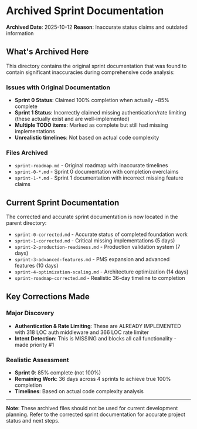 # Archived Sprint Documentation

**Archived Date**: 2025-10-12
**Reason**: Inaccurate status claims and outdated information

## What's Archived Here

This directory contains the original sprint documentation that was found to contain significant inaccuracies during comprehensive code analysis:

### Issues with Original Documentation
- **Sprint 0 Status**: Claimed 100% completion when actually ~85% complete
- **Sprint 1 Status**: Incorrectly claimed missing authentication/rate limiting (these actually exist and are well-implemented)
- **Multiple TODO items**: Marked as complete but still had missing implementations
- **Unrealistic timelines**: Not based on actual code complexity

### Files Archived
- `sprint-roadmap.md` - Original roadmap with inaccurate timelines
- `sprint-0-*.md` - Sprint 0 documentation with completion overclaims
- `sprint-1-*.md` - Sprint 1 documentation with incorrect missing feature claims

## Current Sprint Documentation

The corrected and accurate sprint documentation is now located in the parent directory:

- `sprint-0-corrected.md` - Accurate status of completed foundation work
- `sprint-1-corrected.md` - Critical missing implementations (5 days)
- `sprint-2-production-readiness.md` - Production validation system (7 days)
- `sprint-3-advanced-features.md` - PMS expansion and advanced features (10 days)
- `sprint-4-optimization-scaling.md` - Architecture optimization (14 days)
- `sprint-roadmap-corrected.md` - Realistic 36-day timeline to completion

## Key Corrections Made

### Major Discovery
- **Authentication & Rate Limiting**: These are ALREADY IMPLEMENTED with 318 LOC auth middleware and 366 LOC rate limiter
- **Intent Detection**: This is MISSING and blocks all call functionality - made priority #1

### Realistic Assessment
- **Sprint 0**: 85% complete (not 100%)
- **Remaining Work**: 36 days across 4 sprints to achieve true 100% completion
- **Timelines**: Based on actual code complexity analysis

---

**Note**: These archived files should not be used for current development planning. Refer to the corrected sprint documentation for accurate project status and next steps.